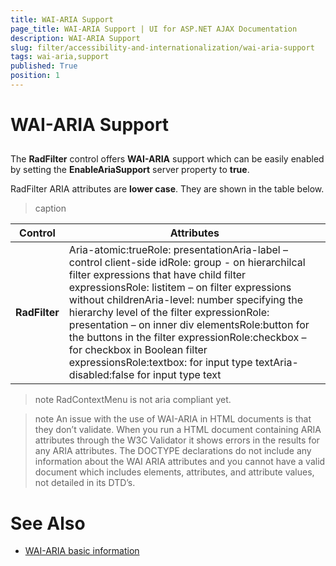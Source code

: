```yaml
---
title: WAI-ARIA Support
page_title: WAI-ARIA Support | UI for ASP.NET AJAX Documentation
description: WAI-ARIA Support
slug: filter/accessibility-and-internationalization/wai-aria-support
tags: wai-aria,support
published: True
position: 1
---
```


# WAI-ARIA Support





## 

The **RadFilter** control offers **WAI-ARIA** support which can be easily enabled by setting the **EnableAriaSupport** server property to **true**.

RadFilter ARIA attributes are **lower case**. They are shown in the table below.


>caption  

|  **Control**  |  **Attributes**  |
| ------ | ------ |
| **RadFilter** |Aria-atomic:trueRole: presentationAria-label – control client-side idRole: group - on hierarchilcal filter expressions that have child filter expressionsRole: listitem – on filter expressions without childrenAria-level: number specifying the hierarchy level of the filter expressionRole: presentation – on inner div elementsRole:button for the buttons in the filter expressionRole:checkbox – for checkbox in Boolean filter expressionsRole:textbox: for input type textAria-disabled:false for input type text|

>note RadContextMenu is not aria compliant yet.
>


>note An issue with the use of WAI-ARIA in HTML documents is that they don’t validate. When you run a HTML document containing ARIA attributes through the W3C Validator it shows errors in the results for any ARIA attributes. The DOCTYPE declarations do not include any information about the WAI ARIA attributes and you cannot have a valid document which includes elements, attributes, and attribute values, not detailed in its DTD’s.
>


# See Also

 * [WAI-ARIA basic information](http://www.w3.org/WAI/intro/aria)
